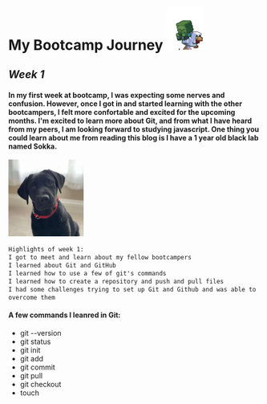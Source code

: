 # **My Bootcamp Journey** <img src="img/minecraft.gif" alt="minecraft zombie riding a chicken gif" width="75">
## ***Week 1*** 

#### In my first week at bootcamp, I was expecting some nerves and confusion. However, once I got in and started learning with the other bootcampers, I felt more confortable and excited for the upcoming months. I'm excited to learn more about Git, and from what I have heard from my peers, I am looking forward to studying javascript. One thing you could learn about me from reading this blog is I have a 1 year old black lab named Sokka. 
<img src="img/Screenshot_20230824_193804_Gallery.jpg" alt="picture of my dog sokka" width="150">

```
Highlights of week 1:
I got to meet and learn about my fellow bootcampers
I learned about Git and GitHub
I learned how to use a few of git's commands
I learned how to create a repository and push and pull files
I had some challenges trying to set up Git and Github and was able to overcome them
```

#### A few commands I leanred in Git:
 - git --version
 - git status
 - git init
 - git add
 - git commit
 - git pull
 - git checkout
 - touch


